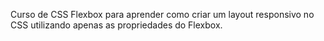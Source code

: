 Curso de CSS Flexbox para aprender como criar um layout responsivo no CSS utilizando apenas as propriedades do Flexbox.
